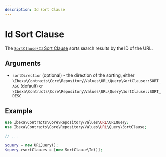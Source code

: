 ```yaml
---
description: Id Sort Clause
---
```


# Id Sort Clause

The [`SortClause\Id` Sort Clause](/api/php_api/php_api_reference/classes/Ibexa-Contracts-Core-Repository-Values-URL-Query-SortClause-Id.html) sorts search results by the ID of the URL.

## Arguments

- `sortDirection` (optional) - the direction of the sorting, either `\Ibexa\Contracts\Core\Repository\Values\URL\Query\SortClause::SORT_ASC` (default) or `\Ibexa\Contracts\Core\Repository\Values\URL\Query\SortClause::SORT_DESC`

## Example

``` php
use Ibexa\Contracts\Core\Repository\Values\URL\URLQuery;
use Ibexa\Contracts\Core\Repository\Values\URL\Query\SortClause;

// ...

$query = new URLQuery();
$query->sortClauses = [new SortClause\Id()];
```
